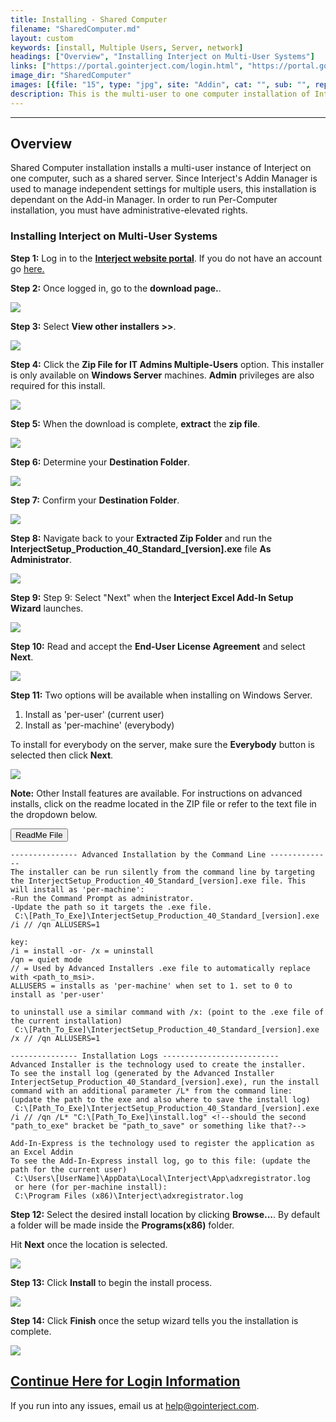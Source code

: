 ```yaml
---
title: Installing - Shared Computer
filename: "SharedComputer.md"
layout: custom
keywords: [install, Multiple Users, Server, network]
headings: ["Overview", "Installing Interject on Multi-User Systems"]
links: ["https://portal.gointerject.com/login.html", "https://portal.gointerject.com/invite.html?mode=create", "https://docs.gointerject.com/wAbout/Logging-In.html", "mailto:help@gointerject.com"]
image_dir: "SharedComputer"
images: [{file: "15", type: "jpg", site: "Addin", cat: "", sub: "", report: "", ribbon: "", config: ""},{file: "16", type: "png", site: "Portal", cat: "Download", sub: "Main", report: "", ribbon: "", config: ""},{file: "17", type: "png", site: "Portal", cat: "Download", sub: "Main", report: "", ribbon: "", config: ""},{file: "22", type: "png", site: "Windows", cat: "Explorer", sub: "Extract All", report: "", ribbon: "", config: ""},{file: "24", type: "jpg", site: "Windows", cat: "Explorer", sub: "Folder", report: "", ribbon: "", config: ""},{file: "25", type: "jpg", site: "Windows", cat: "Explorer", sub: "Extract", report: "", ribbon: "", config: ""},{file: "31", type: "png", site: "Windows", cat: "Explorer", sub: "Folder", report: "", ribbon: "", config: ""},{file: "33", type: "png", site: "Addin", cat: "Installation", sub: "Setup Wizard", report: "", ribbon: "", config: ""},{file: "34", type: "png", site: "Addin", cat: "Installation", sub: "Installation Type", report: "", ribbon: "", config: ""},{file: "37", type: "png", site: "Addin", cat: "Installation", sub: "End-User License Agreement", report: "", ribbon: "", config: ""},{file: "38", type: "png", site: "Addin", cat: "Installation", sub: "Select Installation Folder", report: "", ribbon: "", config: ""},{file: "39", type: "png", site: "Addin", cat: "Installation", sub: "Ready to Install", report: "", ribbon: "", config: ""},{file: "40", type: "png", site: "Addin", cat: "Installation", sub: "Completed Install", report: "", ribbon: "", config: ""}]
description: This is the multi-user to one computer installation of Interject.
---
```

* * *

## Overview

Shared Computer installation installs a multi-user instance of Interject on one computer, such as a shared server. Since Interject's Addin Manager is used to manage independent settings for multiple users, this installation is dependant on the Add-in Manager. In order to run Per-Computer installation, you must have administrative-elevated rights.

### Installing Interject on Multi-User Systems

**Step 1:** Log in to the [**Interject website portal**](https://portal.gointerject.com/login.html). If you do not have an account go [here.](https://portal.gointerject.com/invite.html?mode=create) <!--best practices for documentation say to avoid pointing users to a url using a "click here" type of method. Instead, link directly to descriptive text within a sentence, as I've done above. (http://www.writethedocs.org/guide/writing/docs-principles/ > under Skimmable) -->

**Step 2:** Once logged in, go to the **download page.**.

![](/images/SharedComputer/15.jpg)
<br>

**Step 3:** Select **View other installers >>**.

![](/images/SharedComputer/16.png)
<br>

**Step 4:** Click the **Zip File for IT Admins Multiple-Users** option. This installer is only available on **Windows Server** machines. **Admin** privileges are also required for this install.

![](/images/SharedComputer/17.png)
<br>

**Step 5:** When the download is complete, **extract** the **zip file**. <!--is this step necessary? At this stage, I think it probably a given, or at least could be added onto another step.-->

![](/images/SharedComputer/22.png)
<br>

**Step 6:** Determine your **Destination Folder**.

![](/images/SharedComputer/24.jpg)
<br>

**Step 7:** Confirm your **Destination Folder**.

![](/images/SharedComputer/25.jpg)
<br>

**Step 8:** Navigate back to your **Extracted Zip Folder** and run the **InterjectSetup_Production_40_Standard_\[version\].exe** file **As Administrator**.

![](/images/SharedComputer/31.png)
<br>

**Step 9:** Step 9: Select "Next" when the **Interject Excel Add-In Setup Wizard** launches.

![](/images/SharedComputer/33.png)
<br>

**Step 10:** Read and accept the **End-User License Agreement** and select **Next**.

![](/images/SharedComputer/34.png)
<br>

**Step 11:** Two options will be available when installing on Windows Server.

1. Install as 'per-user' (current user)
2. Install as 'per-machine' (everybody)

To install for everybody on the server, make sure the **Everybody** button is selected then click **Next**.

![](/images/SharedComputer/37.png)
<br>

**Note:** Other Install features are available. For instructions on advanced installs, click on the readme located in the ZIP file or refer to the text file in the dropdown below.

<button class="collapsible">ReadMe File</button>
<div markdown="1" class="panel">

```
--------------- Advanced Installation by the Command Line --------------
The installer can be run silently from the command line by targeting the InterjectSetup_Production_40_Standard_[version].exe file. This will install as 'per-machine':
-Run the Command Prompt as administrator.
-Update the path so it targets the .exe file.
 C:\[Path_To_Exe]\InterjectSetup_Production_40_Standard_[version].exe /i // /qn ALLUSERS=1

key:
/i = install -or- /x = uninstall
/qn = quiet mode
// = Used by Advanced Installers .exe file to automatically replace with <path_to_msi>.
ALLUSERS = installs as 'per-machine' when set to 1. set to 0 to install as 'per-user'

to uninstall use a similar command with /x: (point to the .exe file of the current installation)
 C:\[Path_To_Exe]\InterjectSetup_Production_40_Standard_[version].exe /x // /qn ALLUSERS=1

--------------- Installation Logs --------------------------
Advanced Installer is the technology used to create the installer.
To see the install log (generated by the Advanced Installer InterjectSetup_Production_40_Standard_[version].exe), run the install command with an additional parameter /L* from the command line:
(update the path to the exe and also where to save the install log)
 C:\[Path_To_Exe]\InterjectSetup_Production_40_Standard_[version].exe /i // /qn /L* "C:\[Path_To_Exe]\install.log" <!--should the second "path_to_exe" bracket be "path_to_save" or something like that?-->

Add-In-Express is the technology used to register the application as an Excel Addin
To see the Add-In-Express install log, go to this file: (update the path for the current user)
 C:\Users\[UserName]\AppData\Local\Interject\App\adxregistrator.log
 or here (for per-machine install):
 C:\Program Files (x86)\Interject\adxregistrator.log
```

</div>

**Step 12:** Select the desired install location by clicking **Browse...**. By default a folder will be made inside the **Programs(x86)** folder.

Hit **Next** once the location is selected.

![](/images/SharedComputer/38.png)
<br>

**Step 13:** Click **Install** to begin the install process.

![](/images/SharedComputer/39.png)
<br>

**Step 14:** Click **Finish** once the setup wizard tells you the installation is complete.

![](/images/SharedComputer/40.png)
<br>

 <a href="https://docs.gointerject.com/wAbout/Logging-In.html"><h2>Continue Here for Login Information</h2></a>

If you run into any issues, email us at [help@gointerject.com](mailto:help@gointerject.com).

